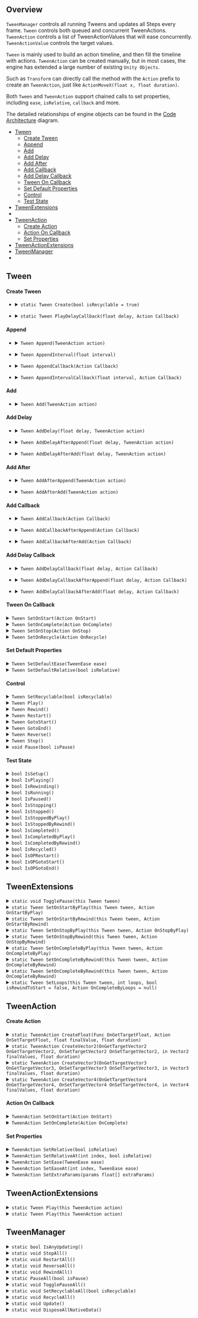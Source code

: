## Overview

`TweenManager` controls all running Tweens and updates all Steps every frame. `Tween` controls both queued and concurrent TweenActions. `TweenAction` controls a list of TweenActionValues that will ease concurrently. `TweenActionValue` controls the target values. 

`Tween` is mainly used to build an action timeline, and then fill the timeline with actions. `TweenAction` can be created manually, but in most cases, the engine has extended a large number of existing `Unity Objects`.

Such as `Transform` can directly call the method with the `Action` prefix to create an `TweenAction`, just like `ActionMoveX(float x, float duration)`.

Both `Tween` and `TweenAction` support chained calls to set properties, including `ease`, `isRelative`, `callback` and more.

The detailed relationships of engine objects  can be found in the [Code Architecture](./CodeArchitecture.png) diagram.

* [Tween](#tween)
  * [Create Tween](#create-tween) 
  * [Append](#append)
  * [Add](#add)
  * [Add Delay](#add-delay)
  * [Add After](#add-after)
  * [Add Callback](#add-callback)
  * [Add Delay Callback](#add-delay-callback)
  * [Tween On Callback](#tween-on-callback)
  * [Set Default Properties](#set-default-properties)
  * [Control](#control)
  * [Test State](#test-state)
* [TweenExtensions](#tweenextensions)
* 
* [TweenAction](#tweenaction)
  * [Create Action](#create-action) 
  * [Action On Callback](#action-on-callback)
  * [Set Properties](#set-properties)
* [TweenActionExtensions](#tweenactionextensions)
* [TweenManager](#tweenmanager)
* 


## Tween

#### Create Tween  
  
* <details>
  <summary>
    <code>static Tween Create(bool isRecyclable = true)</code>
  </summary>
  
  >Creates a Tween.  
  >If [isRecyclable] is [true] then the Tween will be auto recycled when it is completed — so don't hold a Tween and always create a new one.  
  >If [isRecyclable] is [false] then the Tween needs to be recycled manually by [SetRecyclable] — so the Tween can be [Restart] or [Rewind].
  
  ```C#
  // auto recycle
  var tween = Tween.Create();
  // manual recycle
  var tween = Tween.Create(false);
  // recycle tween
  tween.SetRecyclable(true);
  ```
</details>

* <details>
  <summary>
    <code>static Tween PlayDelayCallback(float delay, Action Callback)</code>
  </summary>
  
  >Plays the callback with delay time.
  
  ```C#
  Tween.PlayDelayCallback(1.0f, MyDelayCallbackAction);
  ```
</details>

#### Append 

* <details>
  <summary>
    <code>Tween Append(TweenAction action)</code>
  </summary>
  
  >Appends the TweenAction to the queue.
  
  ```C#
  Tween.Create()             
       .Append(MyQueueTweenAction1)
       .Append(MyQueueTweenAction2)
       .Play();
  ```  
</details>

* <details>
  <summary>
    <code>Tween AppendInterval(float interval)</code>
  </summary>
  
  >Appends the interval time to the queue.
  
  ```C#
  Tween.Create()
       .AppendInterval(0.8f)
       .Append(MyQueueTweenAction1)
       .AppendInterval(1.5f)
       .Append(MyQueueTweenAction2)
       .Play();
  ```    
</details>

* <details>
  <summary>
    <code>Tween AppendCallback(Action Callback)</code>
  </summary>
  
  >Appends the callback to the queue.
  
  ```C#
  Tween.Create()
       .AppendInterval(0.8f)
       .AppendCallback(MyQueueCallbackAction1)
       .AppendInterval(1.5f)
       .AppendCallback(MyQueueCallbackAction2)
       .Play();
  ```     
</details>

* <details>
  <summary>
    <code>Tween AppendIntervalCallback(float interval, Action Callback)</code>
  </summary>
  
  >Appends the interval time with callback to the queue.
  
  ```C#
  Tween.Create()
       .Append(MyQueueTweenAction1)
       .AppendIntervalCallback(0.7f, MyQueueCallbackAction2)
       .Play();
  ```    
</details>

#### Add

* <details>
  <summary>
    <code>Tween Add(TweenAction action)</code>
  </summary>
  
  >Adds the TweenAction to the concurrent array.
  
  ```C#
  Tween.Create()
       .Add(MyConcurrentTweenAction1)
       .Add(MyConcurrentTweenAction2)
       .Play();
  ```   
</details>

#### Add Delay

* <details>
  <summary>
    <code>Tween AddDelay(float delay, TweenAction action)</code>
  </summary>
  
  >Adds the delay TweenAction to the concurrent array.
  
  ```C#
  Tween.Create()
       .AddDelay(0.0f, MyConcurrentTweenAction1)
       .AddDelay(0.2f, MyConcurrentTweenAction2)  
       .AddDelay(0.4f, MyConcurrentTweenAction3)
       .Play();
  ```     
</details>

* <details>
  <summary>
    <code>Tween AddDelayAfterAppend(float delay, TweenAction action)</code>
  </summary>
  
  >Adds the delay TweenAction after the last Appended to the concurrent array. 
 
  ```C#
  Tween.Create()
       .Append(MyQueueTweenAction1)
       .AddDelayAfterAppend(0.2f, MyConcurrentTweenAction1)  
       .Play();
  ```  
</details>

* <details>
  <summary>
    <code>Tween AddDelayAfterAdd(float delay, TweenAction action)</code>
  </summary>
  
  >Adds the delay TweenAction after the last Added to the concurrent array.
 
  ```C#
  Tween.Create()
       .Add(MyConcurrentTweenAction1)
       .AddDelayAfterAdd(0.2f, MyConcurrentTweenAction2)  
       .Play();
  ```  
</details>


#### Add After

* <details>
  <summary>
    <code>Tween AddAfterAppend(TweenAction action)</code>
  </summary>
  
  >Adds the TweenAction after the last Appended to the concurrent array.
  
  ```C#
  Tween.Create()
       .Append(MyQueueTweenAction1)
       .AddAfterAppend(MyConcurrentTweenAction1)
       .Play();
  ```    
</details>

* <details>
  <summary>
    <code>Tween AddAfterAdd(TweenAction action)</code>
  </summary>
  
  >Adds the TweenAction after the last Added to the concurrent array.
  
  ```C#
  Tween.Create()
       .Add(MyConcurrentTweenAction1)
       .AddAfterAdd(MyConcurrentTweenAction2)
       .AddAfterAdd(MyConcurrentTweenAction3)
       .Play(); 
  ```
</details>

#### Add Callback

* <details>
  <summary>
    <code>Tween AddCallback(Action Callback)</code>
  </summary>
  
  >Adds the callback to the concurrent array.
 
  ```C#
  Tween.Create()
       .AddCallback(MyConcurrentCallbackAction1)
       .AddCallback(MyConcurrentCallbackAction2)
       .Play(); 
  ```
</details> 
        
</details>

* <details>
  <summary>
    <code>Tween AddCallbackAfterAppend(Action Callback)</code>
  </summary>
  
  >Adds the callback after the last Appended to the concurrent array.
 
  ```C#
  Tween.Create()
       .AppendCallback(MyQueueCallbackAction1)
       .AddCallbackAfterAppend(MyConcurrentCallbackAction1)
       .AppendCallback(MyQueueCallbackAction2)
       .AddCallbackAfterAppend(MyConcurrentCallbackAction2)
       .Play(); 
  ``` 
</details>

* <details>
  <summary>
    <code>Tween AddCallbackAfterAdd(Action Callback)</code>
  </summary>
  
  >Adds the callback after the last Added to the concurrent array.
 
  ```C#
  Tween.Create()
       .AddCallback(MyConcurrentCallbackAction1)
       .AddCallbackAfterAdd(MyConcurrentCallbackAction2)
       .AddCallbackAfterAdd(MyConcurrentCallbackAction3)
       .Play(); 
  ```  
</details>

#### Add Delay Callback

* <details>
  <summary>
    <code>Tween AddDelayCallback(float delay, Action Callback)</code>
  </summary>
  
  >Adds the delay callback to the concurrent array.
  
  ```C#
  Tween.Create()
       .AddDelayCallback(1.0f, MyConcurrentCallbackAction1)
       .AddDelayCallback(2.8f, MyConcurrentCallbackAction2)
       .AddDelayCallback(3.0f, MyConcurrentCallbackAction3)
       .Play();
  ```   
</details>

* <details>
  <summary>
    <code>Tween AddDelayCallbackAfterAppend(float delay, Action Callback)</code>
  </summary>
  
  >Adds the delay callback after the last Appended to the concurrent array.
 
  ```C#
  Tween.Create()
       .Append(MyQueueTweenAction1)
       .AddDelayCallbackAfterAppend(1.0f, MyConcurrentCallbackAction1)
       .Play();
  ``` 
</details>

* <details>
  <summary>
    <code>Tween AddDelayCallbackAfterAdd(float delay, Action Callback)</code>
  </summary>
  
  >Adds the delay callback after the last Added to the concurrent array.
  
  ```C#
  Tween.Create()
       .Add(MyConcurrentTweenAction1)
       .AddDelayCallbackAfterAdd(1.0f, MyConcurrentCallbackAction1)
       .Play();
  ```
</details>

#### Tween On Callback

<details>
  <summary>
    <code>Tween SetOnStart(Action OnStart)</code>
  </summary>
  
  >Sets the [OnStart] callback which is called when the Tween starts (Play or Rewind).
 
  ```C#
  Tween.Create().SetOnStart(MyStartAction);
  ```
</details>

<details>
  <summary>
    <code>Tween SetOnComplete(Action OnComplete)</code>
  </summary>
  
  >Sets the [OnComplete] callback which is called when the Tween completes (Play or Rewind).
 
 ```C#
 Tween.Create().SetOnComplete(MyCompleteAction);
 ```
</details>

<details>
  <summary>
    <code>Tween SetOnStop(Action OnStop)</code>
  </summary>
  
  >Sets the [OnStop] callback which is called when the Tween stops (Play or Rewind).
 
  ```C#
  Tween.Create().SetOnStop(MyStopAction);
  ```
</details>

<details>
  <summary>
    <code>Tween SetOnRecycle(Action OnRecycle)</code>
  </summary>
  
  >Sets the [OnRecycle] callback which is called when the Tween recycles.   
  >Tip: can use it to clear data bound to Tweens.
 
  ```C#
  Tween.Create().SetOnRecycle(MyRecycleAction);
  ```
</details>


#### Set Default Properties

<details>
  <summary>
    <code>Tween SetDefaultEase(TweenEase ease)</code>
  </summary>
  
  >Sets the [ease] of [Add] or [Append] TweenAction, default Smooth.  
  >Only sets the TweenAction whose [ease] is Smooth.
 
  ```C#
  Tween.Create().SetDefaultEase(TweenEase.ExponentialOut);
  ``` 
</details>

<details>
  <summary>
    <code>Tween SetDefaultRelative(bool isRelative)</code>
  </summary>
  
  >Sets the [isRelative] of [Add] or [Append] TweenActions, default false.  
  >Only sets the TweenAction whose [isRelative] is false.
 
  ```C#
  Tween.Create().SetDefaultRelative(true);
  ``` 
</details>

#### Control

<details>
  <summary>
    <code>Tween SetRecyclable(bool isRecyclable)</code>
  </summary>
  
  >Sets the Tween to recyclable.  
  >If true and the Tween State is [Setup] or [Completed] or [Stopped] then recycle it immediately,
   else wait until it is completed and recycle it.
</details>

<details>
  <summary>
    <code>Tween Play()</code>
  </summary>
  
  >Plays the Tween.
</details>

<details>
  <summary>
    <code>Tween Rewind()</code>
  </summary>
  
  >Rewinds the Tween.  
  >The Tween cannot be recyclable!
</details>

<details>
  <summary>
    <code>Tween Restart()</code>
  </summary>
  
  >Restarts the Tween (Play or Rewind).  
  >The Tween cannot be recyclable!
</details>

<details>
  <summary>
    <code>Tween GotoStart()</code>
  </summary>
  
  >Goto the start of Tween (Play or Rewind).  
  >The Tween cannot be recyclable!
</details>

<details>
  <summary>
    <code>Tween GotoEnd()</code>
  </summary>
  
  >Goto the end of Tween (Play or Rewind). The Tween cannot be recyclable!
</details>

<details>
  <summary>
    <code>Tween Reverse()</code>
  </summary>
  
  >Reverses the Tween (Play or Rewind).  
  >If Tween is [Completed] then reverse the previous Play or Rewind,
   else reverse the Playing or Rewinding.
</details>

<details>
  <summary>
    <code>Tween Stop()</code>
  </summary>
  
  >Stops the Tween Playing or Rewinding.  
  >If the Tween is recyclable then it will be recycled.
</details>

<details>
  <summary>
    <code>void Pause(bool isPause)</code>
  </summary>
  
  >Pauses or resumes the Tween Playing or Rewinding.
</details>

#### Test State

<details>
  <summary>
    <code>bool IsSetup()</code>
  </summary>
  
  >Whether the Tween state is Setup?
</details>

<details>
  <summary>
    <code>bool IsPlaying()</code>
  </summary>
  
  >Whether the Tween state is Playing?
</details>

<details>
  <summary>
    <code>bool IsRewinding()</code>
  </summary>
  
  >Whether the Tween state is Rewinding?
</details>

<details>
  <summary>
    <code>bool IsRunning()</code>
  </summary>
  
  >Whether the Tween state is Playing or Rewinding? 
</details>

<details>
  <summary>
    <code>bool IsPaused()</code>
  </summary>
  
  >Whether the Tween state is Paused? 
</details>

<details>
  <summary>
    <code>bool IsStopping()</code>
  </summary>
  
  >Whether the Tween state is Stopping? 
</details>

<details>
  <summary>
    <code>bool IsStopped()</code>
  </summary>
  
  >Whether the Tween state is Stopped? 
</details>

<details>
  <summary>
    <code>bool IsStoppedByPlay()</code>
  </summary>
  
  >Whether the Tween state is Stopped by play? 
</details>

<details>
  <summary>
    <code>bool IsStoppedByRewind()</code>
  </summary>
  
  >Whether the Tween state is Stopped by rewind?
</details>

<details>
  <summary>
    <code>bool IsCompleted()</code>
  </summary>
  
  >Whether the Tween state is Completed?
</details>

<details>
  <summary>
    <code>bool IsCompletedByPlay()</code>
  </summary>
  
  >Whether the Tween state is Completed by play? 
</details>

<details>
  <summary>
    <code>bool IsCompletedByRewind()</code>
  </summary>
  
  >Whether the Tween state is Completed by rewind? 
</details>

<details>
  <summary>
    <code>bool IsRecycled()</code>
  </summary>
  
  >Whether the Tween is Recycled? 
</details>

<details>
  <summary>
    <code>bool IsOPRestart()</code>
  </summary>
  
  >Whether the Tween operation is Restart?  
  >Uses in TweenAction callback. 
</details>

<details>
  <summary>
    <code>bool IsOPGotoStart()</code>
  </summary>
  
  >Whether the Tween operation is GotoStart?  
  >Uses in TweenAction callback. 
</details>

<details>
  <summary>
    <code>bool IsOPGotoEnd()</code>
  </summary>
  
  >Whether the Tween operation is GotoEnd?  
  >Uses in TweenAction callback. 
</details>

## TweenExtensions

<details>
  <summary>
    <code>static void TogglePause(this Tween tween)</code>
  </summary>
  
  >Toggles the Tween state between Playing or Rewinding and Pausing.
</details>

<details>
  <summary>
    <code>static Tween SetOnStartByPlay(this Tween tween, Action OnStartByPlay)</code>
  </summary>
  
  >Sets the callback when the Tween starts by play.
</details>

<details>
  <summary>
    <code>static Tween SetOnStartByRewind(this Tween tween, Action OnStartByRewind)</code>
  </summary>
  
  >Sets the callback when the Tween starts by rewind.
</details>

<details>
  <summary>
    <code>static Tween SetOnStopByPlay(this Tween tween, Action OnStopByPlay)</code>
  </summary>
  
  >Sets the callback when the Tween stops by play.
</details>

<details>
  <summary>
    <code>static Tween SetOnStopByRewind(this Tween tween, Action OnStopByRewind)</code>
  </summary>
  
  >Sets the callback when the Tween stops by rewind.
</details>

<details>
  <summary>
    <code>static Tween SetOnCompleteByPlay(this Tween tween, Action OnCompleteByPlay)</code>
  </summary>
  
  >Sets the callback when the Tween completes by play.
</details>

<details>
  <summary>
    <code>static Tween SetOnCompleteByRewind(this Tween tween, Action OnCompleteByRewind)</code>
  </summary>
  
  >Sets the callback when the Tween completes by rewind.
</details>

<details>
  <summary>
    <code>static Tween SetOnCompleteByRewind(this Tween tween, Action OnCompleteByRewind)</code>
  </summary>
  
  >Sets the callback when the Tween completes by rewind.
</details>

<details>
  <summary>
    <code>static Tween SetLoops(this Tween tween, int loops, bool isRewindToStart = false, Action OnCompleteByLoops = null)</code>
  </summary>
  
  >Sets the number of Tween play repeats.  
  >Repeated calls will add [loops] and [OnCompleteByLoops].  
  >
  >[loops]            : -1 means infinite loops.  
  >[isRewindToStart]  : Whether the Tween to rewinds when a loop is completed? — false to restart.  
  >[OnCompleteByLoops]: Callback when all loops are completed.  
 
  ```C#
  tween.SetLoops(1)
       .SetLoops(2, true, () => tween.Rewind().SetOnComplete(() => tween.SetRecyclable(true)))
       .Play();  
  ```
</details>


## TweenAction

#### Create Action

<details>
  <summary>
    <code>static TweenAction CreateFloat(Func<float> OnGetTargetFloat, Action<float> OnSetTargetFloat, float finalValue, float duration)</code>
  </summary>
  
  >Creates a TweenAction ease to float.
     
  ```C#
  TweenAction.CreateFloat
  (
      ()      => transform.position.x,
      (value) => transform.SetPositionX(value),
      toFloatX,
      duration
  );
  ```     
</details>
   
<details>
  <summary>
    <code>static TweenAction CreateVector2(OnGetTargetVector2 OnGetTargetVector2, OnSetTargetVector2 OnSetTargetVector2, in Vector2 finalValues, float duration)</code>
  </summary>
  
  >Creates a TweenAction ease to vector2.
     
  ```C#
  TweenAction.CreateVector2
  (
      (out Vector2 vector2) => vector2 = transform.position,
      (in  Vector2 vector2) => transform.SetPositionXY(vector2),
      toV2,
      duration
  );
  ```     
</details>
   
<details>
  <summary>
    <code>static TweenAction CreateVector3(OnGetTargetVector3 OnGetTargetVector3, OnSetTargetVector3 OnSetTargetVector3, in Vector3 finalValues, float duration)</code>
  </summary>
  
  >Creates a TweenAction ease to vector3. 
     
  ```C#
  TweenAction.CreateVector3
  (
      (out Vector3 vector3) => vector3 = transform.position,
      (in  Vector3 vector3) => transform.position = vector3,
      toV3,
      duration
  );
  ```     
</details>
   
<details>
  <summary>
    <code>static TweenAction CreateVector4(OnGetTargetVector4 OnGetTargetVector4, OnSetTargetVector4 OnSetTargetVector4, in Vector4 finalValues, float duration)</code>
  </summary>
  
  >Creates a TweenAction ease to vector4.
     
  ```C#
  TweenAction.CreateVector4
  (
      (out Vector4 vector4) => vector4       = graphic.color,
      (in  Vector4 vector4) => graphic.color = vector4,
      toColor,
      duration
  );
  ```     
</details>
   
#### Action On Callback

<details>
  <summary>
    <code>TweenAction SetOnStart(Action OnStart)</code>
  </summary>
  
  >Sets the [OnStart] callback which is called when the TweenAction starts (Play or Rewind).
</details>
   
<details>
  <summary>
    <code>TweenAction SetOnComplete(Action OnComplete)</code>
  </summary>
  
  >Sets the [OnComplete] callback which is called when the TweenAction completes (Play or Rewind).
</details>     
   
#### Set Properties
   
<details>
  <summary>
    <code>TweenAction SetRelative(bool isRelative)</code>
  </summary>
  
  >Sets the [isRelative] of all TweenActionValues, default false.
</details>      
   
<details>
  <summary>
    <code>TweenAction SetRelativeAt(int index, bool isRelative)</code>
  </summary>
  
  >Sets the [isRelative] of TweenActionValue at index, default false.
</details>      
   
<details>
  <summary>
    <code>TweenAction SetEase(TweenEase ease)</code>
  </summary>
  
  >Sets the [ease] of all TweenActionValues, default Smooth.
</details>
   
<details>
  <summary>
    <code>TweenAction SetEaseAt(int index, TweenEase ease)</code>
  </summary>
  
  >Sets the [ease] of TweenActionValue at index, default Smooth.
</details>
   
<details>
  <summary>
    <code>TweenAction SetExtraParams(params float[] extraParams)</code>
  </summary>
  
  >Sets the extra params to TweenEase.
 
  ```C#
  TweenAction.CreateFloat(...)
             .SetRelative(true)
             .SetEase(TweenEase.ShakeX)
             .SetExtraParams(amplitude, speed);
  ```
</details>    

## TweenActionExtensions
   
<details>
  <summary>
    <code>static Tween Play(this TweenAction action)</code>
  </summary>
  
  >Plays the TweenAction.
  
 ```C#
 audioSource.ActionVolumeTo(toValue, duration).Play();
 ```
</details>
   
<details>
  <summary>
    <code>static Tween Play(this TweenAction action)</code>
  </summary>
  
  >Plays the delay TweenAction.
</details>     

## TweenManager

<details>
  <summary>
    <code>static bool IsAnyUpdating()</code>
  </summary>
  
  >Is there any Tween updating?
</details>

<details>
  <summary>
    <code>static void StopAll()</code>
  </summary>

  >Stops all updating Tweens Playing or Rewinding.  
  >If the Tween is recyclable then it will be recycled on completion.
</details>

<details>
  <summary>
    <code>static void RestartAll()</code>
  </summary>

  >Restarts all updating Tweens Playing or Rewinding.
</details>

<details>
  <summary>
    <code>static void ReverseAll()</code>
  </summary>

  >Reverses all updating Tweens Playing or Rewinding.
</details>

<details>
  <summary>
    <code>static void RewindAll()</code>
  </summary>

  >Rewinds all updating Tweens Playing or Rewinding.
</details>

<details>
  <summary>
    <code>static PauseAll(bool isPause)</code>
  </summary>

  >Pauses or resumes all updating Tweens Playing or Rewinding.
</details>

<details>
  <summary>
    <code>static void TogglePauseAll()</code>
  </summary>

  >Toggles all updating Tweens state between Playing or Rewinding and Paused.
</details>

<details>
  <summary>
    <code>static void SetRecyclableAll(bool isRecyclable)</code>
  </summary>

  >Sets all updating Tweens to recyclable.
</details>

<details>
  <summary>
    <code>static void RecycleAll()</code>
  </summary>

  >Stops all updating Tweens and Recycles all unrecycled Tweens.
</details>

<details>
  <summary>
    <code>static void Update()</code>
  </summary>

  >Updates all Tweens, called every frame.
</details>

<details>
  <summary>
    <code>static void DisposeAllNativeData()</code>
  </summary>

  >Disposes all native data with [Allocator.Persistent], called when [ApplicationQuit].   
  >If not dispose the native data, calling the [Finalize] of [DisposeSentinel] by GC, 
   will cause an editor error when app quit.
</details>

